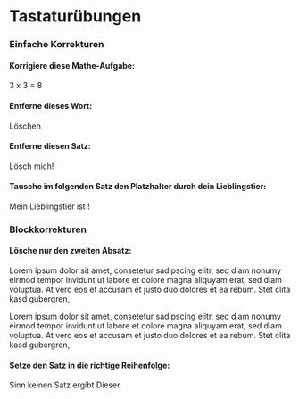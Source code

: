 # Tastaturübungen

### Einfache Korrekturen

#### Korrigiere diese Mathe-Aufgabe:
3 x 3 = 8

#### Entferne dieses Wort:
Löschen

#### Entferne diesen Satz:
Lösch mich!

#### Tausche im folgenden Satz den Platzhalter durch dein Lieblingstier:
Mein Lieblingstier ist <Tier>!

### Blockkorrekturen

#### Lösche nur den zweiten Absatz:

Lorem ipsum dolor sit amet, consetetur sadipscing elitr, sed diam nonumy eirmod tempor invidunt ut labore et dolore magna aliquyam erat, sed diam voluptua. At vero eos et accusam et justo duo dolores et ea rebum. Stet clita kasd gubergren,

Lorem ipsum dolor sit amet, consetetur sadipscing elitr, sed diam nonumy eirmod tempor invidunt ut labore et dolore magna aliquyam erat, sed diam voluptua. At vero eos et accusam et justo duo dolores et ea rebum. Stet clita kasd gubergren,

#### Setze den Satz in die richtige Reihenfolge:

Sinn keinen Satz ergibt Dieser 



